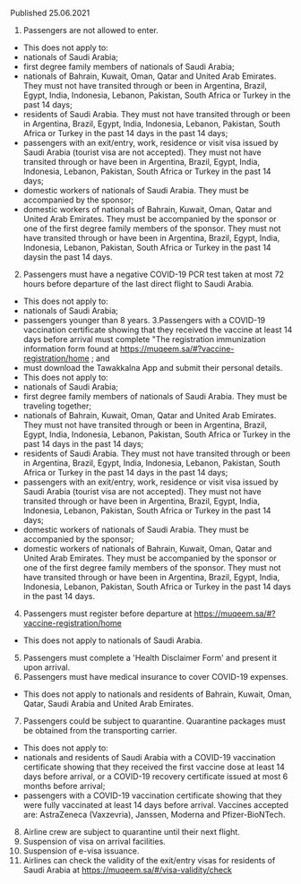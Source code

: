 Published 25.06.2021
1. Passengers are not allowed to enter.
- This does not apply to:
- nationals of Saudi Arabia;
- first degree family members of nationals of Saudi Arabia;
- nationals of Bahrain, Kuwait, Oman, Qatar and United Arab Emirates. They must not have transited through or been in Argentina, Brazil, Egypt, India, Indonesia, Lebanon, Pakistan, South Africa or Turkey in the past 14 days;
- residents of Saudi Arabia. They must not have transited through or been in Argentina, Brazil, Egypt, India, Indonesia, Lebanon, Pakistan, South Africa or Turkey in the past 14 days in the past 14 days;
- passengers with an exit/entry, work, residence or visit visa issued by Saudi Arabia (tourist visa are not accepted). They must not have transited through or have been in Argentina, Brazil, Egypt, India, Indonesia, Lebanon, Pakistan, South Africa or Turkey in the past 14 days;
- domestic workers of nationals of Saudi Arabia. They must be accompanied by the sponsor;
- domestic workers of nationals of Bahrain, Kuwait, Oman, Qatar and United Arab Emirates. They must be accompanied by the sponsor or one of the first degree family members of the sponsor. They must not have transited through or have been in Argentina, Brazil, Egypt, India, Indonesia, Lebanon, Pakistan, South Africa or Turkey in the past 14 daysin the past 14 days.
2. Passengers must have a negative COVID-19 PCR test taken at most 72 hours before departure of the last direct flight to Saudi Arabia.
- This does not apply to:
- nationals of Saudi Arabia;
- passengers younger than 8 years.
3.Passengers with a COVID-19 vaccination certificate showing that they received the vaccine at least 14 days before arrival must complete "The registration immunization information form found at <a href="https://muqeem.sa/#?vaccine-registration/home">https://muqeem.sa/#?vaccine-registration/home</a> ; and
- must download the Tawakkalna App and submit their personal details.
- This does not apply to:
- nationals of Saudi Arabia;
- first degree family members of nationals of Saudi Arabia. They must be traveling together;
- nationals of Bahrain, Kuwait, Oman, Qatar and United Arab Emirates. They must not have transited through or been in Argentina, Brazil, Egypt, India, Indonesia, Lebanon, Pakistan, South Africa or Turkey in the past 14 days in the past 14 days;
- residents of Saudi Arabia. They must not have transited through or been in Argentina, Brazil, Egypt, India, Indonesia, Lebanon, Pakistan, South Africa or Turkey in the past 14 days in the past 14 days;
- passengers with an exit/entry, work, residence or visit visa issued by Saudi Arabia (tourist visa are not accepted). They must not have transited through or have been in Argentina, Brazil, Egypt, India, Indonesia, Lebanon, Pakistan, South Africa or Turkey in the past 14 days;
- domestic workers of nationals of Saudi Arabia. They must be accompanied by the sponsor;
- domestic workers of nationals of Bahrain, Kuwait, Oman, Qatar and United Arab Emirates. They must be accompanied by the sponsor or one of the first degree family members of the sponsor. They must not have transited through or have been in Argentina, Brazil, Egypt, India, Indonesia, Lebanon, Pakistan, South Africa or Turkey in the past 14 days in the past 14 days.
4. Passengers must register before departure at <a href="https://muqeem.sa/#?vaccine-registration/home">https://muqeem.sa/#?vaccine-registration/home</a> 
- This does not apply to nationals of Saudi Arabia.
5. Passengers must complete a 'Health Disclaimer Form' and present it upon arrival.
6. Passengers must have medical insurance to cover COVID-19 expenses.
- This does not apply to nationals and residents of Bahrain, Kuwait, Oman, Qatar, Saudi Arabia and United Arab Emirates.
7. Passengers could be subject to quarantine. Quarantine packages must be obtained from the transporting carrier.
- This does not apply to:
- nationals and residents of Saudi Arabia with a COVID-19 vaccination certificate showing that they received the first vaccine dose at least 14 days before arrival, or a COVID-19 recovery certificate issued at most 6 months before arrival;
- passengers with a COVID-19 vaccination certificate showing that they were fully vaccinated at least 14 days before arrival. Vaccines accepted are: AstraZeneca (Vaxzevria), Janssen, Moderna and Pfizer-BioNTech.
8. Airline crew are subject to quarantine until their next flight.
9. Suspension of visa on arrival facilities.
10. Suspension of e-visa issuance.
11. Airlines can check the validity of the exit/entry visas for residents of Saudi Arabia at <a href="https://muqeem.sa/#/visa-validity/check">https://muqeem.sa/#/visa-validity/check</a> 

